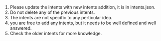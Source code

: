 1. Please update the intents with new intents addition, it is in intents.json.
2. Do not delete any of the previous intents.
3. The intents are not specific to any perticular idea.
4. you are free to add any intents, but it needs to be well defined and well answered.
5. Check the older intents for more knowledge.
